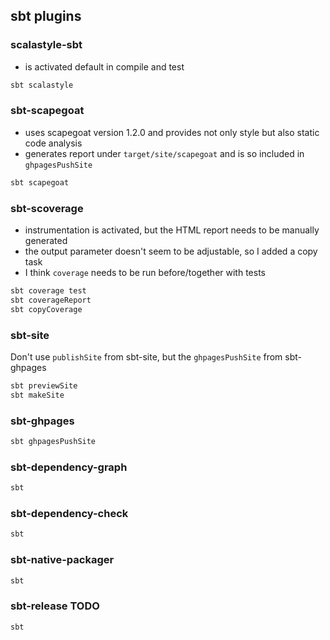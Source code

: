 ## sbt plugins

### scalastyle-sbt

- is activated default in compile and test

```scala
sbt scalastyle
```

### sbt-scapegoat

- uses scapegoat version 1.2.0 and provides not only style but also static code analysis
- generates report under `target/site/scapegoat` and is so included in `ghpagesPushSite`

```scala
sbt scapegoat
```

### sbt-scoverage

- instrumentation is activated, but the HTML report needs to be manually generated
- the output parameter doesn't seem to be adjustable, so I added a copy task
- I think `coverage` needs to be run before/together with tests

```scala
sbt coverage test
sbt coverageReport
sbt copyCoverage
```

### sbt-site

Don't use `publishSite` from sbt-site, but the `ghpagesPushSite` from sbt-ghpages

```scala
sbt previewSite
sbt makeSite
```

### sbt-ghpages

```scala
sbt ghpagesPushSite
```

### sbt-dependency-graph

```scala
sbt
```

### sbt-dependency-check

```scala
sbt
```

### sbt-native-packager

```scala
sbt
```

### sbt-release TODO

```scala
sbt
```

